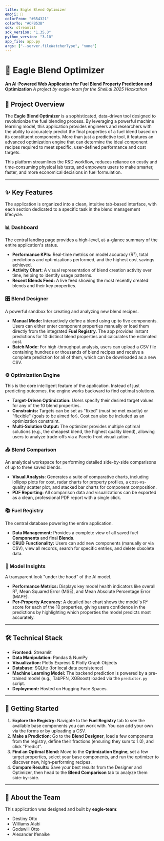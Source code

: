 ```yaml
---
title: Eagle Blend Optimizer
emoji: 🦅
colorFrom: "#654321"
colorTo: "#CFB53B"
sdk: streamlit
sdk_version: "1.35.0"
python_version: "3.10"
app_file: app.py
args: ["--server.fileWatcherType", "none"]
---
```


# 🦅 Eagle Blend Optimizer

**An AI-Powered Web Application for Fuel Blend Property Prediction and Optimization**
*A project by eagle-team for the Shell.ai 2025 Hackathon*

## 📜 Project Overview

The **Eagle Blend Optimizer** is a sophisticated, data-driven tool designed to revolutionize the fuel blending process. By leveraging a powerful machine learning model, this application provides engineers and researchers with the ability to accurately predict the final properties of a fuel blend based on its constituent components. More than just a predictive tool, it features an advanced optimization engine that can determine the ideal component recipes required to meet specific, user-defined performance and cost targets.

This platform streamlines the R&D workflow, reduces reliance on costly and time-consuming physical lab tests, and empowers users to make smarter, faster, and more economical decisions in fuel formulation.



---

## ✨ Key Features

The application is organized into a clean, intuitive tab-based interface, with each section dedicated to a specific task in the blend management lifecycle.

### 📊 Dashboard
The central landing page provides a high-level, at-a-glance summary of the entire application's status.
-   **Performance KPIs:** Real-time metrics on model accuracy (R²), total predictions and optimizations performed, and the highest cost savings achieved.
-   **Activity Chart:** A visual representation of blend creation activity over time, helping to identify usage patterns.
-   **Recent Blends Feed:** A live feed showing the most recently created blends and their key properties.

### 🎛️ Blend Designer
A powerful sandbox for creating and analyzing new blend recipes.
-   **Manual Mode:** Interactively define a blend using up to five components. Users can either enter component properties manually or load them directly from the integrated **Fuel Registry**. The app provides instant predictions for 10 distinct blend properties and calculates the estimated cost.
-   **Batch Mode:** For high-throughput analysis, users can upload a CSV file containing hundreds or thousands of blend recipes and receive a complete prediction for all of them, which can be downloaded as a new CSV.

### ⚙️ Optimization Engine
This is the core intelligent feature of the application. Instead of just predicting outcomes, the engine works backward to find optimal solutions.
-   **Target-Driven Optimization:** Users specify their desired target values for any of the 10 blend properties.
-   **Constraints:** Targets can be set as "fixed" (must be met exactly) or "flexible" (goals to be aimed for). Cost can also be included as an optimization constraint.
-   **Multi-Solution Output:** The optimizer provides multiple optimal solutions (e.g., the cheapest blend, the highest quality blend), allowing users to analyze trade-offs via a Pareto front visualization.

### 📤 Blend Comparison
An analytical workspace for performing detailed side-by-side comparisons of up to three saved blends.
-   **Visual Analysis:** Generates a suite of comparative charts, including lollipop plots for cost, radar charts for property profiles, a cost-vs-quality scatter plot, and stacked bar charts for component composition.
-   **PDF Reporting:** All comparison data and visualizations can be exported as a clean, professional PDF report with a single click.

### 📚 Fuel Registry
The central database powering the entire application.
-   **Data Management:** Provides a complete view of all saved fuel **Components** and final **Blends**.
-   **CRUD Functionality:** Users can add new components (manually or via CSV), view all records, search for specific entries, and delete obsolete data.

### 🧠 Model Insights
A transparent look "under the hood" of the AI model.
-   **Performance Metrics:** Displays key model health indicators like overall R², Mean Squared Error (MSE), and Mean Absolute Percentage Error (MAPE).
-   **Per-Property Accuracy:** A detailed bar chart shows the model's R² score for each of the 10 properties, giving users confidence in the predictions by highlighting which properties the model predicts most accurately.

---

## 🛠️ Technical Stack

-   **Frontend:** Streamlit
-   **Data Manipulation:** Pandas & NumPy
-   **Visualization:** Plotly Express & Plotly Graph Objects
-   **Database:** SQLite (for local data persistence)
-   **Machine Learning Model:** The backend prediction is powered by a pre-trained model (e.g., TabPFN, XGBoost) loaded via the `predictor.py` script.
-   **Deployment:** Hosted on Hugging Face Spaces.

---

## 🚀 Getting Started

1.  **Explore the Registry:** Navigate to the **Fuel Registry** tab to see the available base components you can work with. You can add your own via the forms or by uploading a CSV.
2.  **Make a Prediction:** Go to the **Blend Designer**, load a few components from the registry, define their fractions (ensuring they sum to 1.0), and click "Predict".
3.  **Find an Optimal Blend:** Move to the **Optimization Engine**, set a few target properties, select your base components, and run the optimizer to discover new, high-performing recipes.
4.  **Compare Results:** Save your best results from the Designer and Optimizer, then head to the **Blend Comparison** tab to analyze them side-by-side.

---

## 👥 About the Team

This application was designed and built by **eagle-team**:
-   Destiny Otto
-   Williams Alabi
-   Godswill Otto
-   Alexander Ifenaike